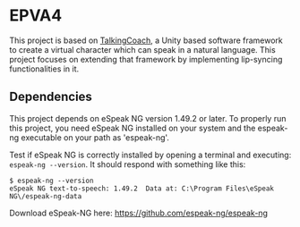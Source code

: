 # EPVA4

This project is based on [TalkingCoach](https://github.com/ruuddejong/TalkingCoach), a Unity based software framework to create a virtual character which can speak in a natural language. This project focuses on extending that framework by implementing lip-syncing functionalities in it.

## Dependencies

This project depends on eSpeak NG version 1.49.2 or later. To properly run this project, you need eSpeak NG installed on your system and the espeak-ng executable on your path as 'espeak-ng'.

Test if eSpeak NG is correctly installed by opening a terminal and executing: `espeak-ng --version`. It should respond with something like this:

```
$ espeak-ng --version
eSpeak NG text-to-speech: 1.49.2  Data at: C:\Program Files\eSpeak NG\/espeak-ng-data
```

Download eSpeak-NG here: https://github.com/espeak-ng/espeak-ng